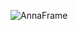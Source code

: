 ![AnnaFrame](https://user-images.githubusercontent.com/22392956/236111023-fddfd0df-72ea-41e2-ace0-3da24bb4e3a1.png)
